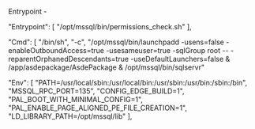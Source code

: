 Entrypoint -             

"Entrypoint": [
    "/opt/mssql/bin/permissions_check.sh"
],


"Cmd": [
                "/bin/sh",
                "-c",
                "/opt/mssql/bin/launchpadd -usens=false -enableOutboundAccess=true -usesameuser=true -sqlGroup root -- -reparentOrphanedDescendants=true -useDefaultLaunchers=false & /app/asdepackage/AsdePackage & /opt/mssql/bin/sqlservr"

"Env": [
    "PATH=/usr/local/sbin:/usr/local/bin:/usr/sbin:/usr/bin:/sbin:/bin",
    "MSSQL_RPC_PORT=135",
    "CONFIG_EDGE_BUILD=1",
    "PAL_BOOT_WITH_MINIMAL_CONFIG=1",
    "PAL_ENABLE_PAGE_ALIGNED_PE_FILE_CREATION=1",
    "LD_LIBRARY_PATH=/opt/mssql/lib"
],



